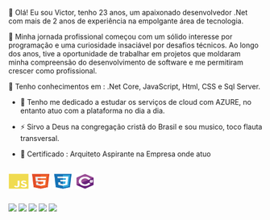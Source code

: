 👋 Olá! Eu sou Victor, tenho 23 anos, um apaixonado desenvolvedor .Net com mais de 2 anos de experiência na empolgante área de tecnologia.

💼 Minha jornada profissional começou com um sólido interesse por programação e uma curiosidade insaciável por desafios técnicos.
Ao longo dos anos, tive a oportunidade de trabalhar em projetos que moldaram minha compreensão do desenvolvimento de software e me permitiram crescer como profissional.

🚀 Tenho conhecimentos em : .Net Core, JavaScript, Html, CSS e Sql Server.

- 🌱 Tenho me dedicado a estudar os serviços de cloud com AZURE, no entanto atuo com a plataforma no dia a dia.

- ⚡ Sirvo a Deus na congregação cristã do Brasil e sou musico, toco flauta transversal.

- 🥇 Certificado : Arquiteto Aspirante na Empresa onde atuo



<div style="display: inline_block"><br>
  <img align="center" alt="Rafa-Js" height="30" width="40" src="https://raw.githubusercontent.com/devicons/devicon/master/icons/javascript/javascript-plain.svg">
  <img align="center" alt="Rafa-HTML" height="30" width="40" src="https://raw.githubusercontent.com/devicons/devicon/master/icons/html5/html5-original.svg">
  <img align="center" alt="Rafa-CSS" height="30" width="40" src="https://raw.githubusercontent.com/devicons/devicon/master/icons/css3/css3-original.svg">
  <img align="center" alt="Rafa-Csharp" height="30" width="40" src="https://raw.githubusercontent.com/devicons/devicon/master/icons/csharp/csharp-original.svg">
</div>
  
  ##
 
<div> 
  <a href="https://www.youtube.com/channel/UC76UrF8_HHDL3uvlnzb8KAg" target="_blank"><img src="https://img.shields.io/badge/YouTube-FF0000?style=for-the-badge&logo=youtube&logoColor=white" target="_blank"></a>
  <a href="https://instagram.com/victorabreu10" target="_blank"><img src="https://img.shields.io/badge/-Instagram-%23E4405F?style=for-the-badge&logo=instagram&logoColor=white" target="_blank"></a>
  <a href = "mailto:victorabreu46@gmail.com"><img src="https://img.shields.io/badge/-Gmail-%23333?style=for-the-badge&logo=gmail&logoColor=white" target="_blank"></a>
  <a href="https://www.linkedin.com/in/victor-abreu-724719205" target="_blank"><img src="https://img.shields.io/badge/-LinkedIn-%230077B5?style=for-the-badge&logo=linkedin&logoColor=white" target="_blank"></a> 
  <a href="https://canalvitaodev.blogspot.com" target="_blank"><img src="https://img.shields.io/badge/Blogger-FF5722?style=for-the-badge&logo=blogger&logoColor=white" target="_blank"></a> 
  
</div>

